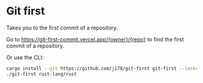 # Git first

Takes you to the first commit of a repository.

Go to https://git-first-commit.vercel.app/{owner}/{repo} to find the first commit of a repository.

Or use the CLI:

```bash
cargo install --git https://github.com/j178/git-first git-first --locked
./git-first rust-lang/rust
```
